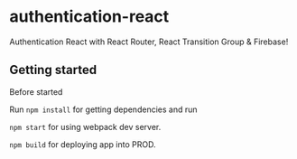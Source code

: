 # authentication-react

Authentication React with React Router, React Transition Group & Firebase!

## Getting started

Before started 

Run `npm install` for getting dependencies and run

`npm start` for using webpack dev server.

`npm build` for deploying app into PROD.
